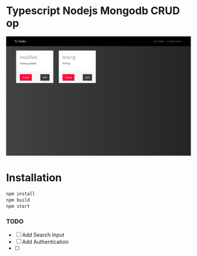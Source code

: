# Typescript Nodejs Mongodb CRUD op
![](docs/screenshot.png)

# Installation
```bash
npm install
npm build
npm start
```

### TODO

* [ ] Add Search Input
* [ ] Add Authentication
* [ ] 